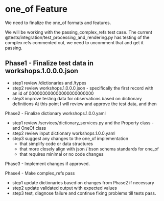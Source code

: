 # one_of Feature
We need to finalize the one_of formats and features. 

We will be working with the passing_complex_refs test case.
The current @tests/integration/test_processing_and_rendering.py has testing of the complex refs commented out, we need to uncomment that and get it passing.

## Phase1 - Finalize test data in workshops.1.0.0.0.json
- step1 review /dictionaries and /types
- step2 review workshops.1.0.0.0.json - specifically the first record with an id of 000000000000000000000000
- step3 improve testing data for observations based on dictionary definitions
At this point I will review and approve the test data, and then

Phase2 - Finalize dictionary workshops.1.0.0.yaml 
- step1 review /services/dictionary_services.py and the Property class - and OneOf class
- step2 review input dictionary workshops.1.0.0.yaml
- step3 suggest any changes to the one_of implementation
  - that simplify code or data structures
  - that more closely align with json / bson schema standards for one_of
  - that requires minimal or no code changes

Phase3 - Implement changes if approved. 

Phase4 - Make complex_refs pass
- step1 update dictionaries based on changes from Phase2 if necessary
- step2 update validated output with expected values
- step3 test, diagnose failure and continue fixing problems till tests pass.